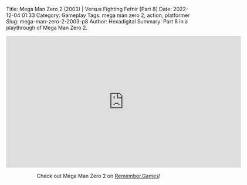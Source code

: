 Title: Mega Man Zero 2 (2003) | Versus Fighting Fefnir [Part 8]
Date: 2022-12-04 01:33
Category: Gameplay
Tags: mega man zero 2,  action,  platformer
Slug: mega-man-zero-2-2003-p8
Author: Hexadigital
Summary: Part 8 in a playthrough of Mega Man Zero 2.

<center><iframe src="https://www.youtube.com/embed/ERTdmiB_fww?feature=oembed" allow="accelerometer; autoplay; encrypted-media; gyroscope; picture-in-picture" width="640" height="360" frameborder="0"></iframe>

Check out Mega Man Zero 2 on [Remember.Games](https://remember.games/game/4361/mega-man-zero-2/)!</center>